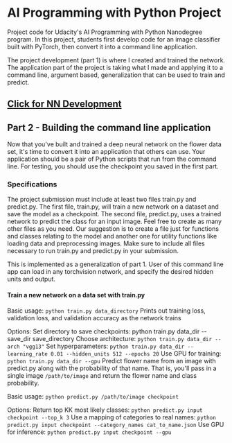 # AI Programming with Python Project

Project code for Udacity's AI Programming with Python Nanodegree program. In this project, students first develop code for an image classifier built with PyTorch, then convert it into a command line application.

The project development (part 1) is where I created and trained the network.
The application part of the project is taking what I made and applying it to a command line, argument based, generalization that can be used to train and predict.

## [Click for NN Development](http://htmlpreview.github.com/?https://github.com/mkucz95/image_classifier/blob/master/development/Image%20Classifier%20Project.html)

## Part 2 - Building the command line application
Now that you've built and trained a deep neural network on the flower data set, it's time to convert it into an application that others can use. Your application should be a pair of Python scripts that run from the command line. For testing, you should use the checkpoint you saved in the first part.

### Specifications
The project submission must include at least two files train.py and predict.py. The first file, train.py, will train a new network on a dataset and save the model as a checkpoint. The second file, predict.py, uses a trained network to predict the class for an input image. Feel free to create as many other files as you need. Our suggestion is to create a file just for functions and classes relating to the model and another one for utility functions like loading data and preprocessing images. Make sure to include all files necessary to run train.py and predict.py in your submission.

This is implemented as a generalization of part 1. User of this command line app can load in any torchvision network, and specify the desired hidden units and output.

#### Train a new network on a data set with train.py

Basic usage: `python train.py data_directory`
  Prints out training loss, validation loss, and validation accuracy as the network trains

Options:
  Set directory to save checkpoints: python train.py data_dir --save_dir save_directory
  Choose architecture: `python train.py data_dir --arch "vgg13"`
  Set hyperparameters: `python train.py data_dir --learning_rate 0.01 --hidden_units 512 --epochs 20`
  Use GPU for training: `python train.py data_dir --gpu`
  Predict flower name from an image with predict.py along with the probability of that name. That is, you'll pass in a single image `/path/to/image` and return the flower name and class probability.

Basic usage: `python predict.py /path/to/image checkpoint`

Options:
  Return top KK most likely classes: `python predict.py input checkpoint --top_k 3`
  Use a mapping of categories to real names: `python predict.py input checkpoint --category_names cat_to_name.json`
  Use GPU for inference: `python predict.py input checkpoint --gpu`
